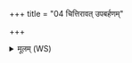 +++
title = "04 चित्तिरावत् उपबर्हणम्"

+++
<details><summary>मूलम् (WS)</summary>

चित्तिरावत् उपबर्हणं चक्षुरावदभ्यञ्जनम् ।  
द्यौर्भूमिः कोश आसीद्यदयात् सूर्या पतिम् ॥ ५ ॥
</details>